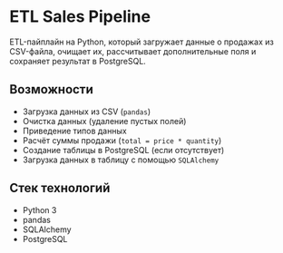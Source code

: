 # ETL Sales Pipeline

ETL-пайплайн на Python, который загружает данные о продажах из CSV-файла, очищает их, рассчитывает дополнительные поля и сохраняет результат в PostgreSQL.

## Возможности
- Загрузка данных из CSV (`pandas`)
- Очистка данных (удаление пустых полей)
- Приведение типов данных
- Расчёт суммы продажи (`total = price * quantity`)
- Создание таблицы в PostgreSQL (если отсутствует)
- Загрузка данных в таблицу с помощью `SQLAlchemy`

## Стек технологий
- Python 3
- pandas
- SQLAlchemy
- PostgreSQL